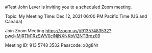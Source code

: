 #Test
John Lever is inviting you to a scheduled Zoom meeting.

Topic: My Meeting
Time: Dec 12, 2021 06:00 PM Pacific Time (US and Canada)

Join Zoom Meeting
https://zoom.us/j/91357483532?pwd=MjRTM1RzSWV0clNjNXNKbVl2NTBrdz09

Meeting ID: 913 5748 3532
Passcode: x0g8Nr













